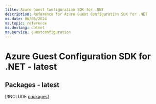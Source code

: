 ```yaml
---
title: Azure Guest Configuration SDK for .NET
description: Reference for Azure Guest Configuration SDK for .NET
ms.date: 06/05/2024
ms.topic: reference
ms.devlang: dotnet
ms.service: guestconfiguration
---
```

# Azure Guest Configuration SDK for .NET - latest
## Packages - latest
[!INCLUDE [packages](guest-configuration-index.md)]